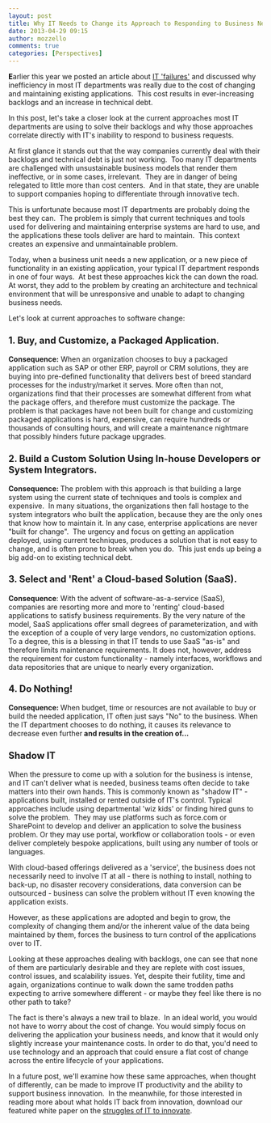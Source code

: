 ```yaml
---
layout: post
title: Why IT Needs to Change its Approach to Responding to Business Needs
date: 2013-04-29 09:15
author: mozzello
comments: true
categories: [Perspectives]
---
```

<span style="color: #000000;"><b>E</b></span>arlier this year we posted an article about <a title="IT failures post" href="https://www.outsystems.com/blog/2013/02/the-hat-trick-of-it-failure-maintenance-backlogs-change.html">IT 'failures'</a> and discussed why inefficiency in most IT departments was really due to the cost of changing and maintaining existing applications.  This cost results in ever-increasing backlogs and an increase in technical debt. <b></b>

In this post, let's take a closer look at the current approaches most IT departments are using to solve their backlogs and why those approaches correlate directly with IT's inability to respond to business requests.

<!--more-->

At first glance it stands out that the way companies currently deal with their backlogs and technical debt is just not working.  Too many IT departments are challenged with unsustainable business models that render them ineffective, or in some cases, irrelevant.  They are in danger of being relegated to little more than cost centers.  And in that state, they are unable to support companies hoping to differentiate through innovative tech.

This is unfortunate because most IT departments are probably doing the best they can.  The problem is simply that current techniques and tools used for delivering and maintaining enterprise systems are hard to use, and the applications these tools deliver are hard to maintain.  This context creates an expensive and unmaintainable problem.

Today, when a business unit needs a new application, or a new piece of functionality in an existing application, your typical IT department responds in one of four ways.  At best these approaches kick the can down the road. At worst, they add to the problem by creating an architecture and technical environment that will be unresponsive and unable to adapt to changing business needs.

Let's look at current approaches to software change:
<p style="font-size: 1.3em; margin-top: 1.3em;"><strong>1. Buy, and Customize, a Packaged Application</strong>.</p>
<strong>Consequence:</strong> When an organization chooses to buy a packaged application such as SAP or other ERP, payroll or CRM solutions, they are buying into pre-defined functionality that delivers best of breed standard processes for the industry/market it serves. More often than not, organizations find that their processes are somewhat different from what the package offers, and therefore must customize the package. The problem is that packages have not been built for change and customizing packaged applications is hard, expensive, can require hundreds or thousands of consulting hours, and will create a maintenance nightmare that possibly hinders future package upgrades.
<p style="font-size: 1.3em; margin-top: 1.3em;"><strong>2. Build a Custom Solution Using In-house Developers or System Integrators.</strong></p>
<b>Consequence:<i> </i></b>The problem with this approach is that building a large system using the current state of techniques and tools is complex and expensive.  In many situations, the organizations then fall hostage to the system integrators who built the application, because they are the only ones that know how to maintain it. In any case, enterprise applications are never "built for change".  The urgency and focus on getting an application deployed, using current techniques, produces a solution that is not easy to change, and is often prone to break when you do.  This just ends up being a big add-on to existing technical debt.
<p style="font-size: 1.3em; margin-top: 1.3em;"><strong>3. Select and 'Rent' a Cloud-based Solution (SaaS).</strong></p>
<b>Consequence</b>: With the advent of software-as-a-service (SaaS), companies are resorting more and more to 'renting' cloud-based applications to satisfy business requirements. By the very nature of the model, SaaS applications offer small degrees of parameterization, and with the exception of a couple of very large vendors, no customization options. To a degree, this is a blessing in that IT tends to use SaaS "as-is" and therefore limits maintenance requirements. It does not, however, address the requirement for custom functionality - namely interfaces, workflows and data repositories that are unique to nearly every organization.
<p style="font-size: 1.3em; margin-top: 1.3em;"><strong>4. Do Nothing!</strong></p>
<b>Consequence: </b>When budget, time or resources are not available to buy or build the needed application, IT often just says "No" to the business. When the IT department chooses to do nothing, it causes its relevance to decrease even further<b> and results in the creation of...</b>
<p style="font-size: 1.3em; margin-top: 1.3em;"><b>Shadow IT</b></p>
When the pressure to come up with a solution for the business is intense, and IT can't deliver what is needed, business teams often decide to take matters into their own hands. This is commonly known as "shadow IT" - applications built, installed or rented outside of IT's control. Typical approaches include using departmental 'wiz kids' or finding hired guns to solve the problem.  They may use platforms such as force.com or SharePoint to develop and deliver an application to solve the business problem. Or they may use portal, workflow or collaboration tools - or even deliver completely bespoke applications, built using any number of tools or languages.

With cloud-based offerings delivered as a 'service', the business does not necessarily need to involve IT at all - there is nothing to install, nothing to back-up, no disaster recovery considerations, data conversion can be outsourced - business can solve the problem without IT even knowing the application exists.

However, as these applications are adopted and begin to grow, the complexity of changing them and/or the inherent value of the data being maintained by them, forces the business to turn control of the applications over to IT.

Looking at these approaches dealing with backlogs, one can see that none of them are particularly desirable and they are replete with cost issues, control issues, and scalability issues. Yet, despite their futility, time and again, organizations continue to walk down the same trodden paths expecting to arrive somewhere different - or maybe they feel like there is no other path to take?

The fact is there's always a new trail to blaze.  In an ideal world, you would not have to worry about the cost of change. You would simply focus on delivering the application your business needs, and know that it would only slightly increase your maintenance costs. In order to do that, you'd need to use technology and an approach that could ensure a flat cost of change across the entire lifecycle of your applications.

In a future post, we'll examine how these same approaches, when thought of differently, can be made to improve IT productivity and the ability to support business innovation.  In the meanwhile, for those interested in reading more about what holds IT back from innovation, download our featured white paper on the <a href="http://bit.ly/180OWE0">struggles of IT to innovate</a>.
